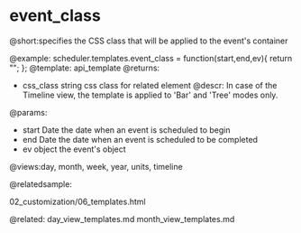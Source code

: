 event_class
=============
@short:specifies the CSS class that will be applied to the event's container
	

@example:
scheduler.templates.event_class = function(start,end,ev){
	return "";
};
@template:	api_template
@returns:
- css_class    string     css class for related element
@descr:
In case of the Timeline view, the template is applied to 'Bar' and 'Tree' modes only.

@params:
- start	Date	the date when an event is scheduled to begin   
- end	Date	the date when an event is scheduled to be completed
- ev	object	the event's object

@views:day, month, week, year, units, timeline

@relatedsample: 

02_customization/06_templates.html

@related:
	day_view_templates.md
	month_view_templates.md
